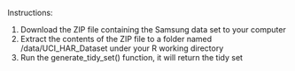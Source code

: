 
Instructions:
1. Download the ZIP file containing the Samsung data set to your computer
2. Extract the contents of the ZIP file to a folder named /data/UCI_HAR_Dataset under your R working directory
3. Run the generate_tidy_set() function, it will return the tidy set

